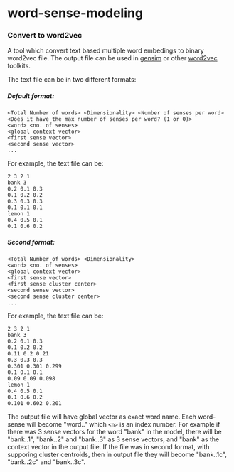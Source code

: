 # word-sense-modeling

### Convert to word2vec
A tool which convert text based multiple word embedings to binary word2vec file. The output file can be used in [gensim](https://radimrehurek.com/gensim/) or other [word2vec](https://code.google.com/p/word2vec/) toolkits.

The text file can be in two different formats:

##### Default format:
```
<Total Number of words> <Dimensionality> <Number of senses per word> <Does it have the max number of senses per word? (1 or 0)>
<word> <no. of senses>
<global context vector>
<first sense vector>
<second sense vector>
...
```

For example, the text file can be:
```
2 3 2 1
bank 3
0.2 0.1 0.3
0.1 0.2 0.2
0.3 0.3 0.3
0.1 0.1 0.1
lemon 1
0.4 0.5 0.1
0.1 0.6 0.2
```

##### Second format:
```
<Total Number of words> <Dimensionality>
<word> <no. of senses>
<global context vector>
<first sense vector>
<first sense cluster center>
<second sense vector>
<second sense cluster center>
...
```

For example, the text file can be:
```
2 3 2 1
bank 3
0.2 0.1 0.3
0.1 0.2 0.2
0.11 0.2 0.21
0.3 0.3 0.3
0.301 0.301 0.299
0.1 0.1 0.1
0.09 0.09 0.098
lemon 1
0.4 0.5 0.1
0.1 0.6 0.2
0.101 0.602 0.201
```

The output file will have global vector as exact word name. Each word-sense will become "word..<n>" which ```<n>``` is an index number. For example if there was 3 sense vectors for the word "bank" in the model, there will be "bank..1", "bank..2" and "bank..3" as 3 sense vectors, and "bank" as the context vector in the output file. If the file was in second format, with supporing cluster centroids, then in output file they will become "bank..1c", "bank..2c" and "bank..3c".

